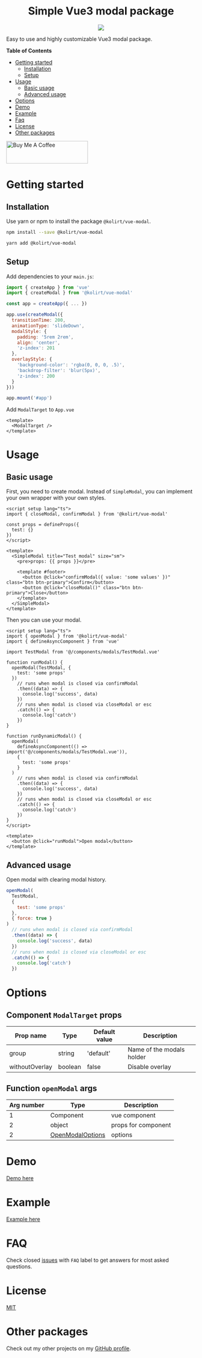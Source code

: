 <h1 align="center">Simple Vue3 modal package</h1>

<p align="center">
  <img src="https://img.shields.io/static/v1?label=Made%20with&message=VueJS&color=limegreen&style=for-the-badge&logo=vue.js" />
</p>

Easy to use and highly customizable Vue3 modal package.

**Table of Contents**

- [Getting started](#getting-started)
  - [Installation](#installation)
  - [Setup](#setup)
- [Usage](#usage)
  - [Basic usage](#basic-usage)
  - [Advanced usage](#)
- [Options](#options)
- [Demo](#demo)
- [Example](#example)
- [Faq](#faq)
- [License](#license)
- [Other packages](#other-packages)

<a href="https://www.buymeacoffee.com/kolirt" target="_blank">
  <img src="https://cdn.buymeacoffee.com/buttons/v2/arial-yellow.png" alt="Buy Me A Coffee" style="height: 60px !important;width: 217px !important;" >
</a>

# Getting started

## Installation

Use yarn or npm to install the package `@kolirt/vue-modal`.

```bash
npm install --save @kolirt/vue-modal

yarn add @kolirt/vue-modal
```

## Setup

Add dependencies to your `main.js`:

```javascript
import { createApp } from 'vue'
import { createModal } from '@kolirt/vue-modal'

const app = createApp({ ... })

app.use(createModal({
  transitionTime: 200,
  animationType: 'slideDown',
  modalStyle: {
    padding: '5rem 2rem',
    align: 'center',
    'z-index': 201
  },
  overlayStyle: {
    'background-color': 'rgba(0, 0, 0, .5)',
    'backdrop-filter': 'blur(5px)',
    'z-index': 200
  }
}))

app.mount('#app')
```

Add `ModalTarget` to `App.vue`

```vue
<template>
  <ModalTarget />
</template>
```

# Usage

## Basic usage

First, you need to create modal. Instead of `SimpleModal`, you can implement your own wrapper with your own styles.

```vue
<script setup lang="ts">
import { closeModal, confirmModal } from '@kolirt/vue-modal'

const props = defineProps({
  test: {}
})
</script>

<template>
  <SimpleModal title="Test modal" size="sm">
    <pre>props: {{ props }}</pre>

    <template #footer>
      <button @click="confirmModal({ value: 'some values' })" class="btn btn-primary">Confirm</button>
      <button @click="closeModal()" class="btn btn-primary">Close</button>
    </template>
  </SimpleModal>
</template>
```

Then you can use your modal.

```vue
<script setup lang="ts">
import { openModal } from '@kolirt/vue-modal'
import { defineAsyncComponent } from 'vue'

import TestModal from '@/components/modals/TestModal.vue'

function runModal() {
  openModal(TestModal, {
    test: 'some props'
  })
    // runs when modal is closed via confirmModal
    .then((data) => {
      console.log('success', data)
    })
    // runs when modal is closed via closeModal or esc
    .catch(() => {
      console.log('catch')
    })
}

function runDynamicModal() {
  openModal(
    defineAsyncComponent(() => import('@/components/modals/TestModal.vue')),
    {
      test: 'some props'
    }
  )
    // runs when modal is closed via confirmModal
    .then((data) => {
      console.log('success', data)
    })
    // runs when modal is closed via closeModal or esc
    .catch(() => {
      console.log('catch')
    })
}
</script>

<template>
  <button @click="runModal">Open modal</button>
</template>
```

## Advanced usage

Open modal with clearing modal history.

```js
openModal(
  TestModal,
  {
    test: 'some props'
  },
  { force: true }
)
  // runs when modal is closed via confirmModal
  .then((data) => {
    console.log('success', data)
  })
  // runs when modal is closed via closeModal or esc
  .catch(() => {
    console.log('catch')
  })
```

# Options

## Component `ModalTarget` props

<table>
<thead>
  <tr>
    <th>Prop name</th>
    <th>Type</th>
    <th>Default value</th>
    <th>Description</th>
  </tr>
</thead>
<tbody>
  <tr>
    <td>group</td>
    <td>string</td>
    <td>'default'</td>
    <td>Name of the modals holder</td>
  </tr>
  <tr>
    <td>withoutOverlay</td>
    <td>boolean</td>
    <td>false</td>
    <td>Disable overlay</td>
  </tr>
</tbody>
</table>

## Function `openModal` args

<table>
<thead>
  <tr>
    <th>Arg number</th>
    <th>Type</th>
    <th>Description</th>
  </tr>
</thead>
<tbody>
  <tr>
    <td>1</td>
    <td>Component</td>
    <td>vue component</td>
  </tr>
  <tr>
    <td>2</td>
    <td>object</td>
    <td>props for component</td>
  </tr>
  <tr>
    <td>2</td>
    <td>
      <a href='https://github.com/kolirt/vue-modal/blob/master/lib/types.ts#L28'>
        OpenModalOptions
      </a>
    </td>
    <td>options</td>
  </tr>
</tbody>
</table>

# Demo

[Demo here](https://kolirt.github.io/vue-modal/)

# Example

[Example here](https://github.com/kolirt/vue-modal/tree/master/examples)

# FAQ

Check closed [issues](https://github.com/kolirt/vue-modal/issues) with `FAQ` label to get answers for most asked
questions.

# License

[MIT](./LICENSE)

# Other packages

Check out my other projects on my [GitHub profile](https://github.com/kolirt).
